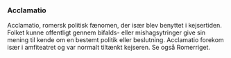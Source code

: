 ### Acclamatio


Acclamatio, romersk politisk fænomen, der især blev benyttet i kejsertiden. Folket kunne offentligt gennem bifalds- eller mishagsytringer give sin mening til kende om en bestemt politik eller beslutning. Acclamatio forekom især i amfiteatret og var normalt tiltænkt kejseren. Se også Romerriget.